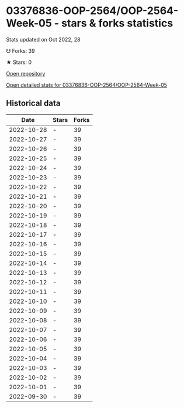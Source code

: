 # 03376836-OOP-2564/OOP-2564-Week-05 - stars & forks statistics

Stats updated on Oct 2022, 28

☋ Forks: 39

★ Stars: 0

[Open repository](https://github.com/03376836-OOP-2564/OOP-2564-Week-05)

[Open detailed stats for 03376836-OOP-2564/OOP-2564-Week-05](https://reviewgithub.com/rep/03376836-OOP-2564/OOP-2564-Week-05)

## Historical data
| Date | Stars | Forks |
|------|-------|-------|
| 2022-10-28 | - | 39 | 
| 2022-10-27 | - | 39 | 
| 2022-10-26 | - | 39 | 
| 2022-10-25 | - | 39 | 
| 2022-10-24 | - | 39 | 
| 2022-10-23 | - | 39 | 
| 2022-10-22 | - | 39 | 
| 2022-10-21 | - | 39 | 
| 2022-10-20 | - | 39 | 
| 2022-10-19 | - | 39 | 
| 2022-10-18 | - | 39 | 
| 2022-10-17 | - | 39 | 
| 2022-10-16 | - | 39 | 
| 2022-10-15 | - | 39 | 
| 2022-10-14 | - | 39 | 
| 2022-10-13 | - | 39 | 
| 2022-10-12 | - | 39 | 
| 2022-10-11 | - | 39 | 
| 2022-10-10 | - | 39 | 
| 2022-10-09 | - | 39 | 
| 2022-10-08 | - | 39 | 
| 2022-10-07 | - | 39 | 
| 2022-10-06 | - | 39 | 
| 2022-10-05 | - | 39 | 
| 2022-10-04 | - | 39 | 
| 2022-10-03 | - | 39 | 
| 2022-10-02 | - | 39 | 
| 2022-10-01 | - | 39 | 
| 2022-09-30 | - | 39 | 

